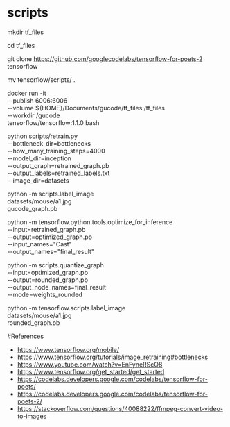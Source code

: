 # scripts
mkdir tf_files

cd tf_files

git clone https://github.com/googlecodelabs/tensorflow-for-poets-2 tensorflow

mv tensorflow/scripts/ .

docker run -it \
  --publish 6006:6006 \
  --volume ${HOME}/Documents/gucode/tf_files:/tf_files \
  --workdir /gucode \
  tensorflow/tensorflow:1.1.0 bash

python scripts/retrain.py \
  --bottleneck_dir=bottlenecks \
  --how_many_training_steps=4000 \
  --model_dir=inception \
  --output_graph=retrained_graph.pb \
  --output_labels=retrained_labels.txt \
  --image_dir=datasets

python -m scripts.label_image \
  datasets/mouse/a1.jpg \
  gucode_graph.pb

python -m tensorflow.python.tools.optimize_for_inference \
  --input=retrained_graph.pb \
  --output=optimized_graph.pb \
  --input_names="Cast" \
  --output_names="final_result"

python -m scripts.quantize_graph \
  --input=optimized_graph.pb \
  --output=rounded_graph.pb \
  --output_node_names=final_result \
  --mode=weights_rounded

python -m tensorflow.scripts.label_image \
  datasets/mouse/a1.jpg \
  rounded_graph.pb
  
  #References
- https://www.tensorflow.org/mobile/
- https://www.tensorflow.org/tutorials/image_retraining#bottlenecks
- https://www.youtube.com/watch?v=EnFyneRScQ8
- https://www.tensorflow.org/get_started/get_started
- https://codelabs.developers.google.com/codelabs/tensorflow-for-poets/
- https://codelabs.developers.google.com/codelabs/tensorflow-for-poets-2/
- https://stackoverflow.com/questions/40088222/ffmpeg-convert-video-to-images
